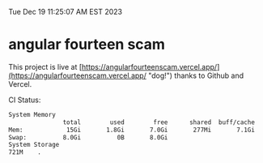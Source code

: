 Tue Dec 19 11:25:07 AM EST 2023

# angular fourteen scam


This project is live at [https://angularfourteenscam.vercel.app/](https://angularfourteenscam.vercel.app/ "dog!") thanks to Github and Vercel.

CI Status: 

```bash
System Memory
               total        used        free      shared  buff/cache   available
Mem:            15Gi       1.8Gi       7.0Gi       277Mi       7.1Gi        13Gi
Swap:          8.0Gi          0B       8.0Gi
System Storage
721M	.
```
```bash
